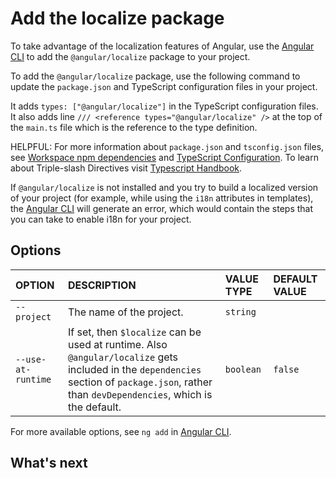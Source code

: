 # Add the localize package

To take advantage of the localization features of Angular, use the [Angular CLI][CliMain] to add the `@angular/localize` package to your project.

To add the `@angular/localize` package, use the following command to update the `package.json` and TypeScript configuration files in your project.

<docs-code example="i18n" path="doc-files/commands.sh" visibleRegion="add-localize"/>

It adds `types: ["@angular/localize"]` in the TypeScript configuration files.
It also adds line `/// <reference types="@angular/localize" />` at the top of the `main.ts` file which is the reference to the type definition.

HELPFUL: For more information about `package.json` and `tsconfig.json` files, see [Workspace npm dependencies][GuideNpmPackages] and [TypeScript Configuration][GuideTsConfig]. To learn about Triple-slash Directives visit [Typescript Handbook](https://www.typescriptlang.org/docs/handbook/triple-slash-directives.html#-reference-types-).

If `@angular/localize` is not installed and you try to build a localized version of your project (for example, while using the `i18n` attributes in templates), the [Angular CLI][CliMain] will generate an error, which would contain the steps that you can take to enable i18n for your project.

## Options

| OPTION           | DESCRIPTION | VALUE TYPE | DEFAULT VALUE
|:---              |:---    |:------     |:------
| `--project`      | The name of the project. | `string` |
| `--use-at-runtime` | If set, then `$localize` can be used at runtime. Also `@angular/localize` gets included in the `dependencies` section of `package.json`, rather than `devDependencies`, which is the default.  | `boolean` | `false`

For more available options, see `ng add` in [Angular CLI][CliMain].

## What's next

<docs-pill-row>
  <docs-pill href="guide/i18n/locale-id" title="Refer to locales by ID"/>
</docs-pill-row>

[CliMain]: cli "CLI Overview and Command Reference | Angular"

[GuideNpmPackages]: reference/configs/npm-packages "Workspace npm dependencies | Angular"

[GuideTsConfig]: https://www.typescriptlang.org/docs/handbook/tsconfig-json.html "TypeScript Configuration"
